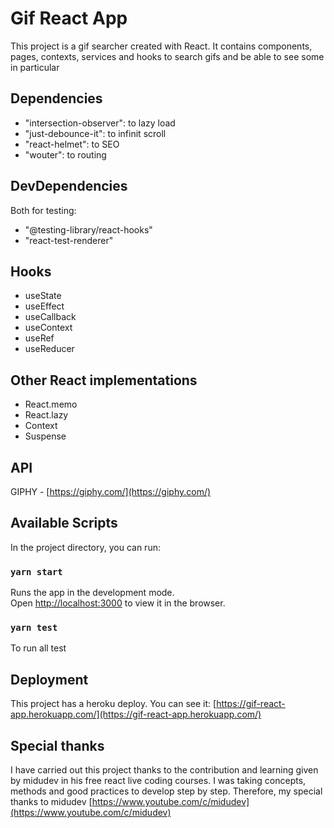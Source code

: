 # Gif React App

This project is a gif searcher created with React. It contains components, pages, contexts, services and hooks to search gifs and be able to see some in particular

## Dependencies

+ "intersection-observer": to lazy load
+ "just-debounce-it": to infinit scroll
+ "react-helmet": to SEO
+ "wouter": to routing

## DevDependencies

Both for testing:

+ "@testing-library/react-hooks"
+ "react-test-renderer"

## Hooks

+ useState
+ useEffect
+ useCallback
+ useContext
+ useRef
+ useReducer

## Other React implementations

+ React.memo
+ React.lazy
+ Context
+ Suspense

## API

GIPHY - [https://giphy.com/](https://giphy.com/)

## Available Scripts

In the project directory, you can run:

### `yarn start`

Runs the app in the development mode.\
Open [http://localhost:3000](http://localhost:3000) to view it in the browser.

### `yarn test`

To run all test

## Deployment

This project has a heroku deploy. You can see it: [https://gif-react-app.herokuapp.com/](https://gif-react-app.herokuapp.com/)


## Special thanks

I have carried out this project thanks to the contribution and learning given by midudev in his free react live coding courses. I was taking concepts, methods and good practices to develop step by step. Therefore, my special thanks to midudev [https://www.youtube.com/c/midudev](https://www.youtube.com/c/midudev)


